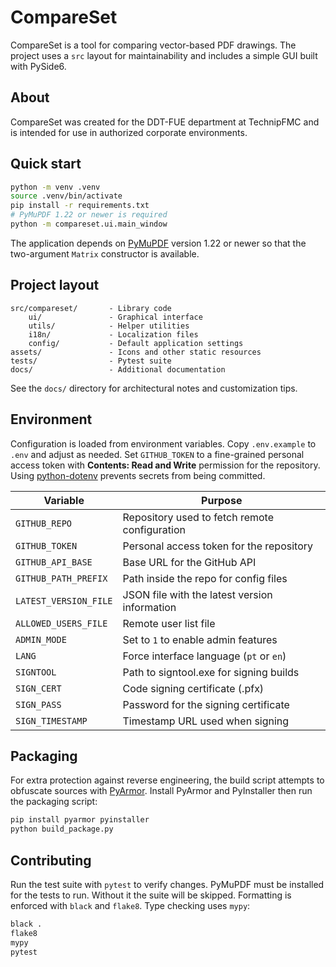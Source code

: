 # CompareSet

CompareSet is a tool for comparing vector-based PDF drawings. The project uses a
`src` layout for maintainability and includes a simple GUI built with PySide6.

## About

CompareSet was created for the DDT-FUE department at TechnipFMC and is intended
for use in authorized corporate environments.

## Quick start

```bash
python -m venv .venv
source .venv/bin/activate
pip install -r requirements.txt
# PyMuPDF 1.22 or newer is required
python -m compareset.ui.main_window
```
The application depends on [PyMuPDF](https://pypi.org/project/PyMuPDF/) version
1.22 or newer so that the two-argument ``Matrix`` constructor is available.

## Project layout

```
src/compareset/       - Library code
    ui/               - Graphical interface
    utils/            - Helper utilities
    i18n/             - Localization files
    config/           - Default application settings
assets/               - Icons and other static resources
tests/                - Pytest suite
docs/                 - Additional documentation
```

See the `docs/` directory for architectural notes and customization tips.

## Environment

Configuration is loaded from environment variables. Copy `.env.example` to `.env`
and adjust as needed. Set `GITHUB_TOKEN` to a fine-grained personal access token
with **Contents: Read and Write** permission for the repository. Using
[python-dotenv](https://pypi.org/project/python-dotenv/) prevents secrets from
being committed.

| Variable | Purpose |
|----------|---------|
| `GITHUB_REPO` | Repository used to fetch remote configuration |
| `GITHUB_TOKEN` | Personal access token for the repository |
| `GITHUB_API_BASE` | Base URL for the GitHub API |
| `GITHUB_PATH_PREFIX` | Path inside the repo for config files |
| `LATEST_VERSION_FILE` | JSON file with the latest version information |
| `ALLOWED_USERS_FILE` | Remote user list file |
| `ADMIN_MODE` | Set to `1` to enable admin features |
| `LANG` | Force interface language (`pt` or `en`) |
| `SIGNTOOL` | Path to signtool.exe for signing builds |
| `SIGN_CERT` | Code signing certificate (.pfx) |
| `SIGN_PASS` | Password for the signing certificate |
| `SIGN_TIMESTAMP` | Timestamp URL used when signing |


## Packaging

For extra protection against reverse engineering, the build script attempts to
obfuscate sources with [PyArmor](https://pyarmor.readthedocs.io/). Install
PyArmor and PyInstaller then run the packaging script:

```bash
pip install pyarmor pyinstaller
python build_package.py
```

## Contributing

Run the test suite with `pytest` to verify changes. PyMuPDF must be installed
for the tests to run. Without it the suite will be skipped.
Formatting is enforced with `black` and `flake8`. Type checking uses `mypy`:

```bash
black .
flake8
mypy
pytest
```
